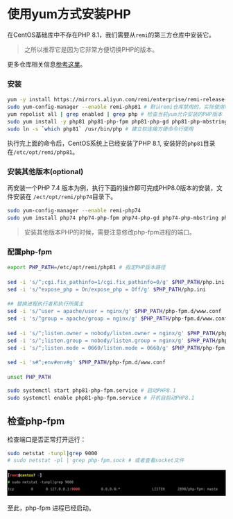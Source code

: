 # 使用yum方式安装PHP

在CentOS基础库中不存在PHP 8.1，我们需要从`remi`的第三方仓库中安装它。


> 之所以推荐它是因为它非常方便切换PHP的版本。

更多仓库相关信息[参考这里](https://rpms.remirepo.net/)。

### 安装

```bash
yum -y install https://mirrors.aliyun.com/remi/enterprise/remi-release-7.rpm # 从阿里云镜像处安装remi源
sudo yum-config-manager --enable remi-php81 # 默认remi仓库禁用的，实际使用时启用
yum repolist all | grep enabled | grep php # 检查当前yum允许安装的PHP版本
sudo yum install -y php81 php81-php-fpm php81-php-gd php81-php-mbstring php81-php-mysqlnd php81-php-xml php81-php-opcache php81-php-pecl-zip php81-php-bcmath
sudo ln -s `which php81` /usr/bin/php # 建立软连接方便命令行使用
```

执行完上面的命令后，CentOS系统上已经安装了PHP 8.1, 安装好的`php81`目录在`/etc/opt/remi/php81`。

### 安装其他版本(optional)

再安装一个PHP 7.4 版本为例，执行下面的操作即可完成PHP8.0版本的安装，文件安装在 `/ect/opt/remi/php74`目录下。

```bash
sudo yum-config-manager --enable remi-php74
sudo yum install php74 php74-php-fpm php74-php-gd php74-php-mbstring php74-php-mysqlnd php74-php-xml php74-php-opcache php74-php-pecl-zip php74-php-bcmath
```

> 安装其他版本PHP的时候，需要注意修改php-fpm进程的端口。

### 配置php-fpm

```bash
export PHP_PATH=/etc/opt/remi/php81 # 指定PHP版本路径

sed -i 's/^;cgi.fix_pathinfo=1/cgi.fix_pathinfo=0/g' $PHP_PATH/php.ini
sed -i 's/^expose_php = On/expose_php = Off/g' $PHP_PATH/php.ini

## 替换进程执行者和执行所属主
sed -i 's/^user = apache/user = nginx/g' $PHP_PATH/php-fpm.d/www.conf
sed -i 's/^group = apache/group = nginx/g' $PHP_PATH/php-fpm.d/www.conf

sed -i 's/^;listen.owner = nobody/listen.owner = nginx/g' $PHP_PATH/php-fpm.d/www.conf
sed -i 's/^;listen.group = nobody/listen.group = nginx/g' $PHP_PATH/php-fpm.d/www.conf
sed -i 's/^;listen.mode = 0660/listen.mode = 0660/g' $PHP_PATH/php-fpm.d/www.conf

sed -i 's#^;env#env#g' $PHP_PATH/php-fpm.d/www.conf

unset PHP_PATH
```

```bash
sudo systemctl start php81-php-fpm.service # 启动PHP8.1
sudo systemctl enable php81-php-fpm.service # 开机自启动PHP8.1
```

## 检查php-fpm

检查端口是否正常打开运行：

```bash
sudo netstat -tunpl|grep 9000 
# sudo netstat -pl | grep php-fpm.sock # 或者查看socket文件
```

![PHP Fpm status check](./images/centos-7-uses-yum-way-to-install-and-configure-php-fpm/php-fpm-status-check.png)

至此，php-fpm 进程已经启动。

